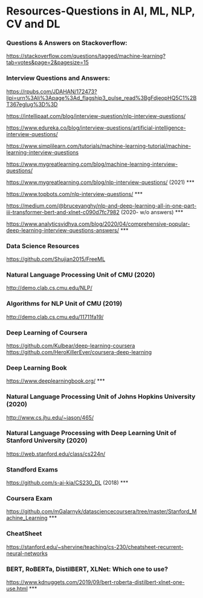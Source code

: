 # Resources-Questions in AI, ML, NLP, CV and DL

### Questions & Answers on Stackoverflow:
https://stackoverflow.com/questions/tagged/machine-learning?tab=votes&page=2&pagesize=15

### Interview Questions and Answers:
https://rpubs.com/JDAHAN/172473?lipi=urn%3Ali%3Apage%3Ad_flagship3_pulse_read%3BgFdjeopHQ5C1%2BT367egIug%3D%3D

https://intellipaat.com/blog/interview-question/nlp-interview-questions/

https://www.edureka.co/blog/interview-questions/artificial-intelligence-interview-questions/

https://www.simplilearn.com/tutorials/machine-learning-tutorial/machine-learning-interview-questions

https://www.mygreatlearning.com/blog/machine-learning-interview-questions/

https://www.mygreatlearning.com/blog/nlp-interview-questions/   (2021) ***

https://www.topbots.com/nlp-interview-questions/ ***

https://medium.com/@bruceyanghy/nlp-and-deep-learning-all-in-one-part-iii-transformer-bert-and-xlnet-c090d7fc7982  (2020- w/o answers) ***

https://www.analyticsvidhya.com/blog/2020/04/comprehensive-popular-deep-learning-interview-questions-answers/ ***


### Data Science Resources
https://github.com/Shujian2015/FreeML

### Natural Language Processing Unit of CMU (2020)
http://demo.clab.cs.cmu.edu/NLP/

### Algorithms for NLP Unit of CMU (2019)
http://demo.clab.cs.cmu.edu/11711fa19/

### Deep Learning of Coursera
https://github.com/Kulbear/deep-learning-coursera
https://github.com/HeroKillerEver/coursera-deep-learning

### Deep Learning Book
https://www.deeplearningbook.org/  ***

### Natural Language Processing Unit of Johns Hopkins University (2020)
http://www.cs.jhu.edu/~jason/465/

### Natural Language Processing with Deep Learning Unit of Stanford University (2020)
https://web.stanford.edu/class/cs224n/

### Standford Exams
https://github.com/s-ai-kia/CS230_DL    (2018) ***

### Coursera Exam
https://github.com/mGalarnyk/datasciencecoursera/tree/master/Stanford_Machine_Learning ***

### CheatSheet
https://stanford.edu/~shervine/teaching/cs-230/cheatsheet-recurrent-neural-networks

### BERT, RoBERTa, DistilBERT, XLNet: Which one to use?
https://www.kdnuggets.com/2019/09/bert-roberta-distilbert-xlnet-one-use.html   ***

